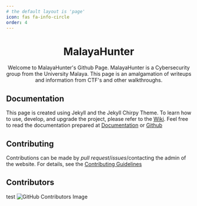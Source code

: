 ```yaml
---
# the default layout is 'page'
icon: fas fa-info-circle
order: 4
---
```

<div align="center">

<h1> MalayaHunter </h1>

Welcome to MalayaHunter's Github Page. MalayaHunter is a Cybersecurity group from the University Malaya. This page is an amalgamation of writeups and information from CTF's and other walkthroughs. 

</div>

## Documentation

This page is created using Jekyll and the Jekyll Chirpy Theme. To learn how to use, develop, and upgrade the project, please refer to the [Wiki][wiki].
Feel free to read the documentation prepared at [Documentation][documentation] or [Github][github]

## Contributing

Contributions can be made by _pull request_/_issues_/contacting the admin of the website. For details, see the [Contributing Guidelines][contributing]

## Contributors
test
![GitHub Contributors Image](https://contrib.rocks/image?repo=um-csnet/malayahunter)

[contributing]: /malayahunter/posts/how-to-contribute/
[wiki]: https://github.com/cotes2020/jekyll-theme-chirpy/wiki	
[documentation]: /malayahunter/categories/documentation/
[github]: https://github.com/um-csnet/malayahunter/